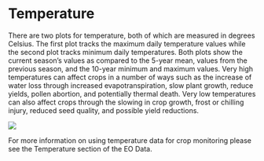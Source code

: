 # Temperature

There are two plots for temperature, both of which are measured in degrees Celsius. The first 
plot tracks the maximum daily temperature values while the second plot tracks minimum daily 
temperatures. Both plots show the current season’s values as compared to the 5-year mean, 
values from the previous season, and the 10-year minimum and maximum values. Very high 
temperatures can affect crops in a number of ways such as the increase of water loss through 
increased evapotranspiration, slow plant growth, reduce yields, pollen abortion, and potentially 
thermal death. Very low temperatures can also affect crops through the slowing in crop growth, 
frost or chilling injury, reduced seed quality, and possible yield reductions.

![](images/agmet/temperature.jpg)

For more information on using temperature data for crop monitoring please see the Temperature 
section of the EO Data.